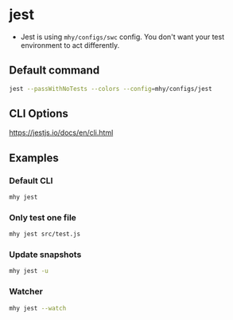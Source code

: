 # jest

-   Jest is using `mhy/configs/swc` config. You don't want your test environment to act differently.

## Default command

```bash
jest --passWithNoTests --colors --config=mhy/configs/jest
```

## CLI Options

https://jestjs.io/docs/en/cli.html

## Examples

### Default CLI

```bash
mhy jest
```

### Only test one file

```bash
mhy jest src/test.js
```

### Update snapshots

```bash
mhy jest -u
```

### Watcher

```bash
mhy jest --watch
```
